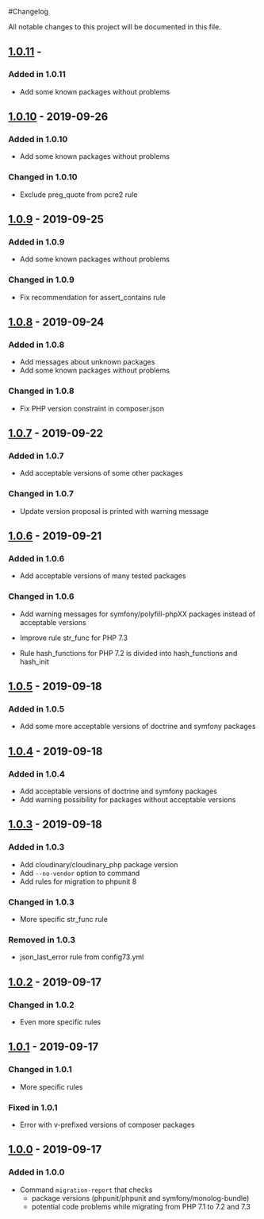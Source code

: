 #Changelog

All notable changes to this project will be documented in this file.

## [1.0.11](https://github.com/raptor-mvk/php-migration-helper/compare/v1.0.10-stable...v1.0.11-stable) - 
### Added in 1.0.11
- Add some known packages without problems

## [1.0.10](https://github.com/raptor-mvk/php-migration-helper/compare/v1.0.9-stable...v1.0.10-stable) - 2019-09-26
### Added in 1.0.10
- Add some known packages without problems

### Changed in 1.0.10
- Exclude preg_quote from pcre2 rule

## [1.0.9](https://github.com/raptor-mvk/php-migration-helper/compare/v1.0.8-stable...v1.0.9-stable) - 2019-09-25
### Added in 1.0.9
- Add some known packages without problems

### Changed in 1.0.9
- Fix recommendation for assert_contains rule

## [1.0.8](https://github.com/raptor-mvk/php-migration-helper/compare/v1.0.7-dev...v1.0.8-stable) - 2019-09-24
### Added in 1.0.8
- Add messages about unknown packages
- Add some known packages without problems

### Changed in 1.0.8
- Fix PHP version constraint in composer.json

## [1.0.7](https://github.com/raptor-mvk/php-migration-helper/compare/v1.0.6-dev...v1.0.7-dev) - 2019-09-22
### Added in 1.0.7
- Add acceptable versions of some other packages

### Changed in 1.0.7
- Update version proposal is printed with warning message

## [1.0.6](https://github.com/raptor-mvk/php-migration-helper/compare/v1.0.5-dev...v1.0.6-dev) - 2019-09-21
### Added in 1.0.6
- Add acceptable versions of many tested packages

### Changed in 1.0.6

- Add warning messages for symfony/polyfill-phpXX packages instead of acceptable
  versions 

- Improve rule str_func for PHP 7.3

- Rule hash_functions for PHP 7.2 is divided into hash_functions and hash_init

## [1.0.5](https://github.com/raptor-mvk/php-migration-helper/compare/v1.0.4-dev...v1.0.5-dev) - 2019-09-18
### Added in 1.0.5
- Add some more acceptable versions of doctrine and symfony packages

## [1.0.4](https://github.com/raptor-mvk/php-migration-helper/compare/v1.0.3-dev...v1.0.4-dev) - 2019-09-18
### Added in 1.0.4
- Add acceptable versions of doctrine and symfony packages
- Add warning possibility for packages without acceptable versions

## [1.0.3](https://github.com/raptor-mvk/php-migration-helper/compare/v1.0.2-dev...v1.0.3-dev) - 2019-09-18
### Added in 1.0.3
- Add cloudinary/cloudinary_php package version
- Add `--no-vendor` option to command
- Add rules for migration to phpunit 8
### Changed in 1.0.3
- More specific str_func rule
### Removed in 1.0.3
- json_last_error rule from config73.yml

## [1.0.2](https://github.com/raptor-mvk/php-migration-helper/compare/v1.0.1-dev...v1.0.2-dev) - 2019-09-17
### Changed in 1.0.2
- Even more specific rules

## [1.0.1](https://github.com/raptor-mvk/php-migration-helper/compare/v1.0.0-dev...v1.0.1-dev) - 2019-09-17
### Changed in 1.0.1
- More specific rules
### Fixed in 1.0.1
- Error with v-prefixed versions of composer packages

## [1.0.0](https://github.com/raptor-mvk/php-migration-helper/releases/tag/v1.0.0-dev) - 2019-09-17
### Added in 1.0.0
- Command `migration-report` that checks
  - package versions (phpunit/phpunit and symfony/monolog-bundle)
  - potential code problems while migrating from PHP 7.1 to 7.2 and 7.3
